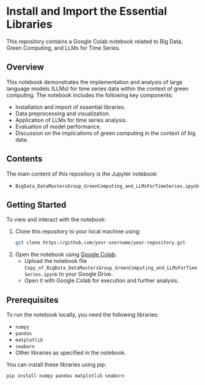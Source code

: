 # Install and Import the Essential Libraries

This repository contains a Google Colab notebook related to Big Data, Green Computing, and LLMs for Time Series.

## Overview

This notebook demonstrates the implementation and analysis of large language models (LLMs) for time series data within the context of green computing. The notebook includes the following key components:

- Installation and import of essential libraries.
- Data preprocessing and visualization.
- Application of LLMs for time series analysis.
- Evaluation of model performance.
- Discussion on the implications of green computing in the context of big data.

## Contents

The main content of this repository is the Jupyter notebook:

- `BigData_DataMastersGroup_GreenComputing_and_LLMsForTimeSeries.ipynb`

## Getting Started

To view and interact with the notebook:

1. Clone this repository to your local machine using:
    ```bash
    git clone https://github.com/your-username/your-repository.git
    ```
2. Open the notebook using [Google Colab](https://colab.research.google.com/):
    - Upload the notebook file `Copy_of_BigData_DataMastersGroup_GreenComputing_and_LLMsForTimeSeries.ipynb` to your Google Drive.
    - Open it with Google Colab for execution and further analysis.

## Prerequisites

To run the notebook locally, you need the following libraries:
- `numpy`
- `pandas`
- `matplotlib`
- `seaborn`
- Other libraries as specified in the notebook.

You can install these libraries using pip:
```bash
pip install numpy pandas matplotlib seaborn
